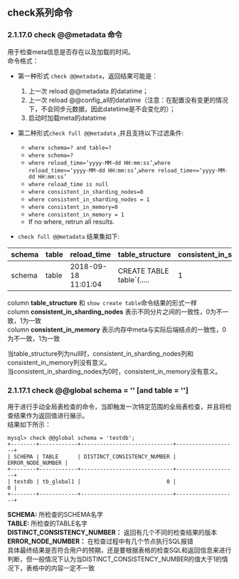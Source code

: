 ## check系列命令
### 2.1.17.0  check @@metadata 命令

用于检查meta信息是否存在以及加载的时间。   
命令格式：  

  * 第一种形式 `check @@metadata`，返回结果可能是：   
    1. 上一次 reload @@metadata 的datatime；  
    2. 上一次 reload @@config_all的datatime（注意：在配置没有变更的情况下，不会同步元数据，因此datetime是不会变化的）；  
    3. 启动时加载meta的datatime   




  * 第二种形式`check full @@metadata` ,并且支持以下过滤条件: 
      * `where schema=? and table=?`
      * `where schema=?`
      * `where reload_time=‘yyyy-MM-dd HH:mm:ss’`,`where reload_time>=‘yyyy-MM-dd HH:mm:ss’`,`where reload_time<=‘yyyy-MM-dd HH:mm:ss’`
      * `where reload_time is null`
      * `where consistent_in_sharding_nodes=0`
      * `where consistent_in_sharding_nodes = 1`
      * `where consistent_in_memory=0`
      * `where consistent_in_memory = 1`
      * If no where, retrun all results.

  * `check full @@metadata` 结果集如下:


schema|table|reload_time|table_structure|consistent_in_sharding_nodes|consistent_in_memory
--|--|--|--|--|--
schema|table|2018-09-18 11:01:04| CREATE TABLE table`(.....|1|1

column **table_structure** 和 `show create table`命令结果的形式一样  
column **consistent_in_sharding_nodes** 表示不同分片之间的一致性，0为不一致，1为一致  
column **consistent_in_memory** 表示内存中meta与实际后端结点的一致性，0为不一致，1为一致  

当table_structure列为null时，consistent_in_sharding_nodes列和consistent_in_memory列没有意义。  
当consistent_in_sharding_nodes为0时，consistent_in_memory没有意义。 
  
### 2.1.17.1  check @@global schema = '' [and table = '']
用于进行手动全局表检查的命令，当即触发一次特定范围的全局表检查，并且将检查结果作为返回值进行展示。  
结果如下所示：  
```
mysql> check @@global schema = 'testdb';
+--------+------------+-----------------------------+-------------------+
| SCHEMA | TABLE      | DISTINCT_CONSISTENCY_NUMBER | ERROR_NODE_NUMBER |
+--------+------------+-----------------------------+-------------------+
| testdb | tb_global1 |                           0 |                 0 |
+--------+------------+-----------------------------+-------------------+
```
**SCHEMA:** 所检查的SCHEMA名字  
**TABLE:** 所检查的TABLE名字  
**DISTINCT_CONSISTENCY_NUMBER：** 返回有几个不同的检查结果的版本  
**ERROR_NODE_NUMBER：** 在检查过程中有几个节点执行SQL报错    
具体最终结果是否符合用户的预期，还是要根据表格的检查SQL和返回信息来进行判断，但一般情况下认为当DISTINCT_CONSISTENCY_NUMBER的值大于1的情况下，表格中的内容一定不一致
